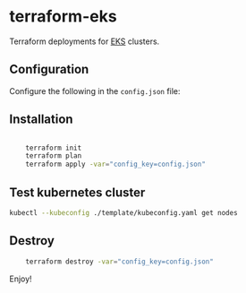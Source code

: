 # terraform-eks

Terraform deployments for [EKS](https://aws.amazon.com/eks/) clusters.

## Configuration

Configure the following in the `config.json` file:

## Installation

```bash

    terraform init
    terraform plan
    terraform apply -var="config_key=config.json"
```

## Test kubernetes cluster

```bash
kubectl --kubeconfig ./template/kubeconfig.yaml get nodes
```

## Destroy

```bash
    terraform destroy -var="config_key=config.json"
```

Enjoy!
